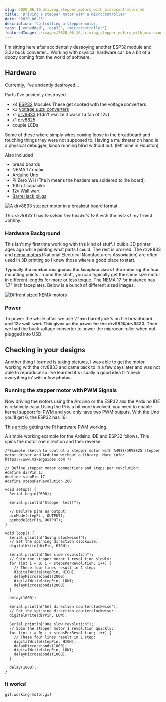 ```yaml
---
slug: 2020_06_16_driving_stepper_motors_with_microcontroller.md
title: 'Driving a stepper motor with a microcontroller'
date: '2020-06-16'
description: 'Controlling a stepper motor.'
tags: ['embedded', 'esp32', 'microcontroller']
featuredImage: ./images/2020_06_16_driving_stepper_motors_with_microcontroller/header_image.jpeg
---
```


I'm sitting here after accidentally destroying another ESP32 module and 3.3v buck converter...
Working with physical hardware can be a bit of a doozy coming from the world of software.

## Hardware

Currently, I've anciently destroyed...

Parts I've anciently destroyed.

- x4 [ESP32](https://en.wikipedia.org/wiki/ESP32) Modules These get cooked with the voltage converters
- x3 [Voltage Buck converters](https://smile.amazon.com/dp/B07FSLGPR8/ref=cm_sw_em_r_mt_dp_U_e.18EbYT0QC4M)
- x1 [drv8833](https://learn.adafruit.com/adafruit-drv8833-dc-stepper-motor-driver-breakout-board) (didn't realize it wasn't a fan of 12v)
- x1 [drv8825](https://www.pololu.com/product/2133)
- couple LEDs

Some of these where simply wires coming loose in the breadboard and touching things they
were not supposed to. Having a multimeter on hand is a physical debugger, kinda running blind without out. (left mine in Houston)

Also included

- bread boards
- NEMA 17 motor
- [Arduino Uno](https://en.wikipedia.org/wiki/Arduino_Uno)
- Pi Zero WH (The h means the headers are soldered to the board)
- 100 uf capacitor
- [12v Wall wart](https://smile.amazon.com/dp/B07DCPT1N7/ref=cm_sw_em_r_mt_dp_U_dz28EbW3A14S0)
- [Barrel jack plugs](https://smile.amazon.com/dp/B074LK7G86/ref=cm_sw_em_r_mt_dp_U_Rz28Eb3CF0KZ4)

![A drv8833 stepper motor in a breakout board format.](/images/post/2020_06_16_driving_stepper_motors_with_microcontroller/drv8833.jpeg)

This drv8833 I had to solder the header's to it with the help of my friend Johhny.

### Hardware Background

This isn't my first time working with this kind of stuff. I built a 3D printer ages ago while printing what parts I could.
The rest is ordered. The drv8833 and [nema motors](https://en.wikipedia.org/wiki/National_Electrical_Manufacturers_Association) (National Electrical Manufacturers Association)
are often used in 3D printing so I knew those where a good place to start.

Typically the number designates the faceplate size of the motor
eg the four mounting points around the shaft, you can typically get the same size motor in different lengths for more or less torque. The
NEMA 17 for instance has 1.7" inch faceplates. Below is a bunch of different sized images.

![Diffrent sized NEMA motors](/images/post/2020_06_16_driving_stepper_motors_with_microcontroller/nema-stepper-motors.jpg)

### Power

To power the whole affair we use 2.1mm barrel jack's on the breadboard and 12v wall-wart.
This gives us the power for the drv8825/drv8833. Then we had the buck voltage converter to power
the microcontroller when not plugged into USB.

## Checking in your designs

Another thing I learned is taking pictures, I was able to get the motor working with the drv8833 and came back
to in a few days later and was not able to reproduce so I've learned it's usually a good idea to 'check everything in'
with a few photos.

### Running the stepper motor with PWM Signals

Now driving the motors using the Arduino or the ESP32 and the Arduino IDE is relatively easy.
Using the Pi is a bit more involved, you need to enable kernel support for PWM and you only have two PWM outputs. With
the Uno you'll get 6, the ESP32 has 16!

This [article](http://blog.oddbit.com/post/2017-09-26-some-notes-on-pwm-on-the-raspberry-pi/) getting the Pi
hardware PWM working.

A simple working example for the Arduino IDE and ESP32 follows.
This spins the motor one direction and then reverse.

```
/*Example sketch to control a stepper motor with A4988/DRV8825 stepper motor driver and Arduino without a library. More info: https://www.makerguides.com */

// Define stepper motor connections and steps per revolution:
#define dirPin 16
#define stepPin 17
#define stepsPerRevolution 200

void setup() {
  Serial.begin(9600);

  Serial.println("Stepper test!");

  // Declare pins as output:
  pinMode(stepPin, OUTPUT);
  pinMode(dirPin, OUTPUT);
}

void loop() {
  Serial.println("Going clockwise!");
  // Set the spinning direction clockwise:
  digitalWrite(dirPin, HIGH);

  Serial.println("One slow revolution");
  // Spin the stepper motor 1 revolution slowly:
  for (int i = 0; i < stepsPerRevolution; i++) {
    // These four lines result in 1 step:
    digitalWrite(stepPin, HIGH);
    delayMicroseconds(2000);
    digitalWrite(stepPin, LOW);
    delayMicroseconds(2000);
  }

  delay(1000);

  Serial.println("Set direction counterclockwise");
  // Set the spinning direction counterclockwise:
  digitalWrite(dirPin, LOW);

  Serial.println("One slow revolution");
  // Spin the stepper motor 1 revolution quickly:
  for (int i = 0; i < stepsPerRevolution; i++) {
    // These four lines result in 1 step:
    digitalWrite(stepPin, HIGH);
    delayMicroseconds(1000);
    digitalWrite(stepPin, LOW);
    delayMicroseconds(1000);
  }

  delay(1000);
}
```

### It works!

`gif:working-motor.gif`
